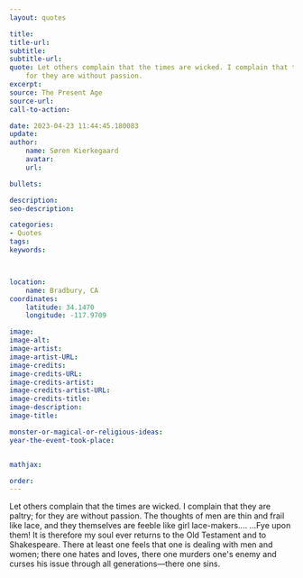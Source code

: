 ```yaml
---
layout: quotes

title:
title-url:
subtitle:
subtitle-url:
quote: Let others complain that the times are wicked. I complain that they are paltry;
    for they are without passion.
excerpt:
source: The Present Age
source-url:
call-to-action:

date: 2023-04-23 11:44:45.180083
update:
author:
    name: Søren Kierkegaard
    avatar:
    url:

bullets:

description:
seo-description:

categories:
- Quotes
tags:
keywords:



location:
    name: Bradbury, CA
coordinates:
    latitude: 34.1470
    longitude: -117.9709

image:
image-alt:
image-artist:
image-artist-URL:
image-credits:
image-credits-URL:
image-credits-artist:
image-credits-artist-URL:
image-credits-title:
image-description:
image-title:

monster-or-magical-or-religious-ideas:
year-the-event-took-place:


mathjax:

order:
---
```

Let others complain that the times are wicked. I complain that they are paltry; for they are without passion. The thoughts of men are thin and frail like lace, and they themselves are feeble like girl lace-makers.... ...Fye upon them! It is therefore my soul ever returns to the Old Testament and to Shakespeare. There at least one feels that one is dealing with men and women; there one hates and loves, there one murders one's enemy and curses his issue through all generations—there one sins.